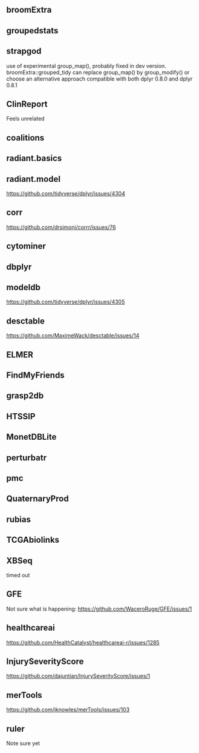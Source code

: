 
## broomExtra
## groupedstats
## strapgod

use of experimental group_map(), probably fixed in dev version. broomExtra::grouped_tidy can replace
group_map() by group_modify() or choose an alternative approach compatible with both dplyr 0.8.0 and dplyr 0.8.1

## ClinReport

Feels unrelated

## coalitions 
## radiant.basics
## radiant.model

https://github.com/tidyverse/dplyr/issues/4304

## corr 

https://github.com/drsimonj/corrr/issues/76

## cytominer
## dbplyr 
## modeldb

https://github.com/tidyverse/dplyr/issues/4305

## desctable

https://github.com/MaximeWack/desctable/issues/14

## ELMER
## FindMyFriends
## grasp2db
## HTSSIP
## MonetDBLite
## perturbatr
## pmc
## QuaternaryProd
## rubias
## TCGAbiolinks
## XBSeq

timed out

## GFE

Not sure what is happening: https://github.com/WaceroRuge/GFE/issues/1

## healthcareai

https://github.com/HealthCatalyst/healthcareai-r/issues/1285


## InjurySeverityScore

https://github.com/dajuntian/InjurySeverityScore/issues/1

## merTools

https://github.com/jknowles/merTools/issues/103

## ruler

Note sure yet

